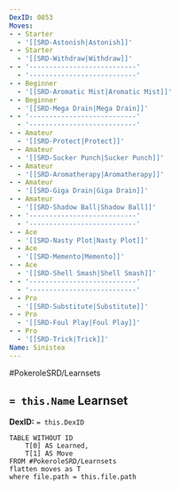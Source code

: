 ```yaml
---
DexID: 0853
Moves:
- - Starter
  - '[[SRD-Astonish|Astonish]]'
- - Starter
  - '[[SRD-Withdraw|Withdraw]]'
- - '---------------------------'
  - '---------------------------'
- - Beginner
  - '[[SRD-Aromatic Mist|Aromatic Mist]]'
- - Beginner
  - '[[SRD-Mega Drain|Mega Drain]]'
- - '---------------------------'
  - '---------------------------'
- - Amateur
  - '[[SRD-Protect|Protect]]'
- - Amateur
  - '[[SRD-Sucker Punch|Sucker Punch]]'
- - Amateur
  - '[[SRD-Aromatherapy|Aromatherapy]]'
- - Amateur
  - '[[SRD-Giga Drain|Giga Drain]]'
- - Amateur
  - '[[SRD-Shadow Ball|Shadow Ball]]'
- - '---------------------------'
  - '---------------------------'
- - Ace
  - '[[SRD-Nasty Plot|Nasty Plot]]'
- - Ace
  - '[[SRD-Memento|Memento]]'
- - Ace
  - '[[SRD-Shell Smash|Shell Smash]]'
- - '---------------------------'
  - '---------------------------'
- - Pro
  - '[[SRD-Substitute|Substitute]]'
- - Pro
  - '[[SRD-Foul Play|Foul Play]]'
- - Pro
  - '[[SRD-Trick|Trick]]'
Name: Sinistea
---
```


#PokeroleSRD/Learnsets

## `= this.Name` Learnset

**DexID:** `= this.DexID`

```dataview
TABLE WITHOUT ID
    T[0] AS Learned,
    T[1] AS Move
FROM #PokeroleSRD/Learnsets
flatten moves as T
where file.path = this.file.path
```
